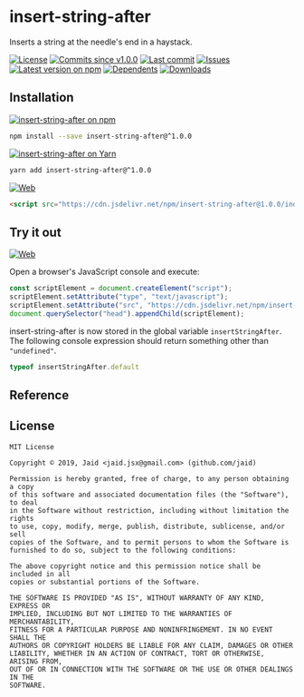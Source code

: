 # insert-string-after


Inserts a string at the needle's end in a haystack.

<a href="https://raw.githubusercontent.com/Jaid/insert-string-after/master/license.txt"><img src="https://img.shields.io/github/license/Jaid/insert-string-after?style=flat-square&color=success" alt="License"/></a>
<a href="https://github.com/Jaid/insert-string-after/commits"><img src="https://img.shields.io/github/commits-since/Jaid/insert-string-after/v1.0.0?style=flat-square&logo=github&color=success" alt="Commits since v1.0.0"/></a> <a href="https://github.com/Jaid/insert-string-after/commits"><img src="https://img.shields.io/github/last-commit/Jaid/insert-string-after?style=flat-square&logo=github&color=red" alt="Last commit"/></a> <a href="https://github.com/Jaid/insert-string-after/issues"><img src="https://img.shields.io/github/issues/Jaid/insert-string-after?style=flat-square&logo=github&color=red" alt="Issues"/></a>
<a href="https://npmjs.com/package/insert-string-after"><img src="https://img.shields.io/npm/v/insert-string-after?style=flat-square&logo=npm&label=latest%20version&color=red" alt="Latest version on npm"/></a> <a href="https://github.com/Jaid/insert-string-after/network/dependents"><img src="https://img.shields.io/librariesio/dependents/npm/insert-string-after?style=flat-square&logo=npm&color=red" alt="Dependents"/></a> <a href="https://npmjs.com/package/insert-string-after"><img src="https://img.shields.io/npm/dm/insert-string-after?style=flat-square&logo=npm&color=red" alt="Downloads"/></a>

## Installation
<a href="https://npmjs.com/package/insert-string-after"><img src="https://img.shields.io/badge/npm-insert--string--after-C23039?style=flat-square&logo=npm" alt="insert-string-after on npm"/></a>
```bash
npm install --save insert-string-after@^1.0.0
```
<a href="https://yarnpkg.com/package/insert-string-after"><img src="https://img.shields.io/badge/Yarn-insert--string--after-2F8CB7?style=flat-square&logo=yarn&logoColor=white" alt="insert-string-after on Yarn"/></a>
```bash
yarn add insert-string-after@^1.0.0
```
<a href="https://jsdelivr.com/package/npm/insert-string-after"><img src="https://img.shields.io/badge/Web-insert--string--after-orange?style=flat-square&logo=html5&logoColor=white" alt="Web"/></a>
```html
<script src="https://cdn.jsdelivr.net/npm/insert-string-after@1.0.0/index.js"/>
```


## Try it out

<a href="https://jsdelivr.com/package/npm/insert-string-after"><img src="https://img.shields.io/badge/Web-insert--string--after-orange?style=flat-square&logo=html5&logoColor=white" alt="Web"/></a>

Open a browser's JavaScript console and execute:

```javascript
const scriptElement = document.createElement("script");
scriptElement.setAttribute("type", "text/javascript");
scriptElement.setAttribute("src", "https://cdn.jsdelivr.net/npm/insert-string-after@1.0.0/index.js");
document.querySelector("head").appendChild(scriptElement);
```

insert-string-after is now stored in the global variable `insertStringAfter`. The following console expression should return something other than `"undefined"`.

```javascript
typeof insertStringAfter.default
```

<a name="module_insert-string-after"></a>

## Reference

## License
```text
MIT License

Copyright © 2019, Jaid <jaid.jsx@gmail.com> (github.com/jaid)

Permission is hereby granted, free of charge, to any person obtaining a copy
of this software and associated documentation files (the "Software"), to deal
in the Software without restriction, including without limitation the rights
to use, copy, modify, merge, publish, distribute, sublicense, and/or sell
copies of the Software, and to permit persons to whom the Software is
furnished to do so, subject to the following conditions:

The above copyright notice and this permission notice shall be included in all
copies or substantial portions of the Software.

THE SOFTWARE IS PROVIDED "AS IS", WITHOUT WARRANTY OF ANY KIND, EXPRESS OR
IMPLIED, INCLUDING BUT NOT LIMITED TO THE WARRANTIES OF MERCHANTABILITY,
FITNESS FOR A PARTICULAR PURPOSE AND NONINFRINGEMENT. IN NO EVENT SHALL THE
AUTHORS OR COPYRIGHT HOLDERS BE LIABLE FOR ANY CLAIM, DAMAGES OR OTHER
LIABILITY, WHETHER IN AN ACTION OF CONTRACT, TORT OR OTHERWISE, ARISING FROM,
OUT OF OR IN CONNECTION WITH THE SOFTWARE OR THE USE OR OTHER DEALINGS IN THE
SOFTWARE.
```
